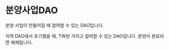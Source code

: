 # 분양사업DAO

분양 사업이 만들어질 때 참여할 수 있는 DAO입니다.&#x20;

지역 DAO에서 포기했을 때, TW만 가지고 참여할 수 있는 DAO입니다. 분양이 완료되면 헤체됩니다.
